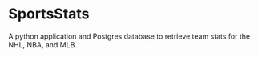 # SportsStats
A python application and Postgres database to retrieve team stats for the NHL, NBA, and MLB.   

